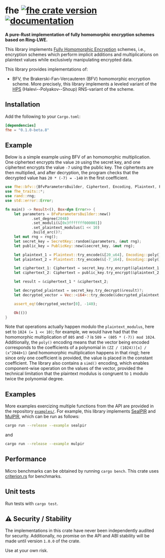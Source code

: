 # fhe [![fhe crate version](https://img.shields.io/crates/v/fhe.svg)](https://crates.io/crates/fhe) [![documentation](https://docs.rs/fhe/badge.svg)](https://docs.rs/fhe)

**A pure-Rust implementation of fully homomorphic encryption schemes based on Ring-LWE.**

This library implements [Fully Homomorphic Encryption](https://en.wikipedia.org/wiki/Homomorphic_encryption#Fully_homomorphic_encryption) schemes, i.e., encryption schemes which perform implicit additions and multiplications on plaintext values while exclusively manipulating encrypted data.

This library provides implementations of:

* BFV, the Brakerski-Fan-Vercauteren (BFV) homomorphic encryption scheme.
  More precisely, this library implements a leveled variant of the [HPS](https://eprint.iacr.org/2018/117) (Halevi--Polyakov--Shoup) RNS-variant of the scheme.

## Installation

Add the following to your `Cargo.toml`:

```toml
[dependencies]
fhe = "0.1.0-beta.8"
```

## Example

Below is a simple example using BFV of an homomorphic multiplication.
One ciphertext encrypts the value `20` using the secret key, and one ciphertext encrypts the value `-7` using the public key. The ciphertexts are then multiplied, and after decryption, the program checks that the decrypted value has `20 * (-7) = -140` in the first coefficient.

```rust
use fhe::bfv::{BfvParametersBuilder, Ciphertext, Encoding, Plaintext, PublicKey, SecretKey};
use fhe_traits::*;
use rand::rng;
use std::error::Error;

fn main() -> Result<(), Box<dyn Error>> {
    let parameters = BfvParametersBuilder::new()
            .set_degree(2048)
            .set_moduli(&[0x3fffffff000001])
            .set_plaintext_modulus(1 << 10)
            .build_arc()?;
    let mut rng = rng();
    let secret_key = SecretKey::random(&parameters, &mut rng);
    let public_key = PublicKey::new(&secret_key, &mut rng);

    let plaintext_1 = Plaintext::try_encode(&[20_u64], Encoding::poly(), &parameters)?;
    let plaintext_2 = Plaintext::try_encode(&[-7_i64], Encoding::poly(), &parameters)?;

    let ciphertext_1: Ciphertext = secret_key.try_encrypt(&plaintext_1, &mut rng)?;
    let ciphertext_2: Ciphertext = public_key.try_encrypt(&plaintext_2, &mut rng)?;

    let result = &ciphertext_1 * &ciphertext_2;

    let decrypted_plaintext = secret_key.try_decrypt(&result)?;
    let decrypted_vector = Vec::<i64>::try_decode(&decrypted_plaintext, Encoding::poly())?;

    assert_eq!(decrypted_vector[0], -140);

    Ok(())
}
```

Note that operations actually happen modulo the `plaintext_modulus`, here set to `1024 (= 1 << 10)`; for example, we would have had that the homomorphic multiplication of `805` and `-7` is `509 = (805 * (-7)) mod 1024`. Additionally, the `poly()` encoding means that the vector being encoded corresponds to the coefficients of a polynomial in `(ZZ / (1024))[x] / (x^2048+1)` (and homomorphic multiplication happens in that ring); here since only one coefficient is provided, the value is placed in the constant coefficient. The library also contains a `simd()` encoding, which enables component-wise operation on the values of the vector, provided the technical limitation that the plaintext modulus is congruent to `1` modulo twice the polynomial degree.

## Examples

More examples exercizing multiple functions from the API are provided in the repository [`examples/`](./examples/). For example, this library implements [SealPIR](https://eprint.iacr.org/2017/1142) and [MulPIR](https://eprint.iacr.org/2019/1483), which can be run as follows:

```bash
cargo run --release --example sealpir
```

and

```bash
cargo run --release --example mulpir
```

## Performance

Micro benchmarks can be obtained by running `cargo bench`. This crate uses [criterion.rs](https://criterion.rs) for benchmarks.

## Unit tests

Run tests with `cargo test`.

## ⚠️ Security / Stability

The implementations in this crate have never been independently audited for security.
Additionally, no promise on the API and ABI stability will be made until version `1.0.0` of the crate.

Use at your own risk.
